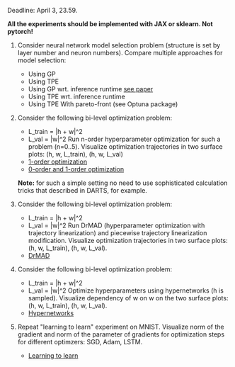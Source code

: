 Deadline: April 3, 23.59.

**All the experiments should be implemented with JAX or sklearn. Not pytorch!**
1. Consider neural network model selection problem (structure is set by layer number and neuron numbers). Compare multiple approaches for model selection:
    - Using GP
    - Using TPE
    - Using GP wrt. inference runtime [see paper](https://arxiv.org/pdf/1206.2944.pdf)
    - Using TPE wrt. inference runtime
    - Using TPE With pareto-front (see Optuna package)
    

    
2. Consider the following bi-level optimization problem:
    - L_train = |h + w|^2
    - L_val = |w|^2
   Run n-order hyperparameter optimization for such a problem (n=0..5).
   Visualize optimization trajectories in two surface plots: (h, w, L_train), (h, w, L_val)
   - [1-order optimization](http://proceedings.mlr.press/v48/luketina16.pdf)
   - [0-order and 1-order optimization](https://arxiv.org/pdf/1806.09055.pdf)
   
   **Note:** for such a simple setting no need to use sophisticated calculation tricks that described in DARTS, for example.
   
3. Consider the following bi-level optimization problem:
    - L_train = |h + w|^2
    - L_val = |w|^2
   Run DrMAD (hyperparameter optimization with trajectory linearization) and piecewise trajectory linearization modification.
   Visualize optimization trajectories in two surface plots: (h, w, L_train), (h, w, L_val).
   - [DrMAD](https://arxiv.org/pdf/1601.00917.pdf)

4. Consider the following bi-level optimization problem:
    - L_train = |h + w|^2
    - L_val = |w|^2
   Optimize hyperparameters using hypernetworks (h is sampled).
   Visualize dependency of w on w on the two surface plots: (h, w, L_train), (h, w, L_val).
   - [Hypernetworks](http://www.ipiran.ru/journal/issues/2021_15_01/Vol15_Issue1.pdf)

   
5. Repeat "learning to learn" experiment on MNIST. Visualize norm of the gradient and norm of the parameter of gradients for optimization steps for different optimzers: SGD, Adam, LSTM.
    - [Learning to learn](https://arxiv.org/pdf/1606.04474.pdf)
    

   
